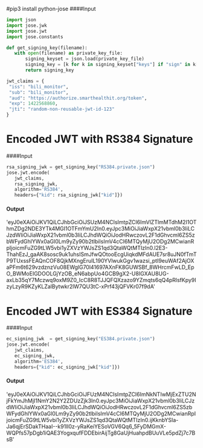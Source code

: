 #pip3 install python-jose
####Input
```python
import json
import jose.jwk
import jose.jwt
import jose.constants

def get_signing_key(filename):
   with open(filename) as private_key_file:
       signing_keyset = json.load(private_key_file)
       signing_key = [k for k in signing_keyset["keys"] if "sign" in k["key_ops"]][0]
       return signing_key

jwt_claims = {
 "iss": "bili_monitor",
 "sub": "bili_monitor",
 "aud": "https://authorize.smarthealthit.org/token",
 "exp": 1422568860,
 "jti": "random-non-reusable-jwt-id-123"
}
```

# Encoded JWT with RS384 Signature
####Input

```python
rsa_signing_jwk = get_signing_key("RS384.private.json")
jose.jwt.encode(
   jwt_claims,
   rsa_signing_jwk,
   algorithm='RS384',
   headers={"kid": rsa_signing_jwk["kid"]})
```

#### Output

   'eyJ0eXAiOiJKV1QiLCJhbGciOiJSUzM4NCIsImtpZCI6ImVlZTlmMTdhM2I1OThmZDg2NDE3YTk4MGI1OTFmYmU2In0.eyJpc3MiOiJiaWxpX21vbml0b3IiLCJzdWIiOiJiaWxpX21vbml0b3IiLCJhdWQiOiJodHRwczovL2F1dGhvcml6ZS5zbWFydGhlYWx0aGl0Lm9yZy90b2tlbiIsImV4cCI6MTQyMjU2ODg2MCwianRpIjoicmFuZG9tLW5vbi1yZXVzYWJsZS1qd3QtaWQtMTIzIn0.l2E3-ThahEzJ_gaAK8sosc9uk1uhsISmJfwQOtooEcgUiqkdMFdAUE7sr8uJN0fTmTP9TUxssFEAQnCOF8QjkMXngEruIL190YVlwukGgv1wazsi_ptI9euWAf2AjOXaPFm6t629vzdznzVu08EWglG70l41697AXnFK8GUWSBf_8WHrcmFwLD_EpO_BWMoEIGDOOLGjYzOB_eN6abpUo4GCB9gX2-U8IGXAU8UG-axLb35qY7Mczwq9oxM9Z0_IcC8R8TJJQFQXzazo9YZmqts6qQ4pRlsfKpy9IzyLzyR9KZyKLZalBytwkr2lW7QU3tC-xPrf43jQFVKr07f9dA'



# Encoded JWT with ES384 Signature
####Input
```python
ec_signing_jwk  = get_signing_key("ES384.private.json")
jose.jwt.encode(
   jwt_claims,
   ec_signing_jwk,
   algorithm='ES384',
   headers={"kid": ec_signing_jwk["kid"]})
```


#### Output

   'eyJ0eXAiOiJKV1QiLCJhbGciOiJFUzM4NCIsImtpZCI6ImNkNTIwMjExZTU2NjFkYmJhMjI1NmY2N2Y2ZDUzZjk3In0.eyJpc3MiOiJiaWxpX21vbml0b3IiLCJzdWIiOiJiaWxpX21vbml0b3IiLCJhdWQiOiJodHRwczovL2F1dGhvcml6ZS5zbWFydGhlYWx0aGl0Lm9yZy90b2tlbiIsImV4cCI6MTQyMjU2ODg2MCwianRpIjoicmFuZG9tLW5vbi1yZXVzYWJsZS1qd3QtaWQtMTIzIn0.ijKknbYSIa-Ja6qjErSDakTHaaI--k91ll0z-yRaKeiYESoVGV6Qq6_5FyDMGmX-WQPfs57pDgb1iQAE3YogxqufFDDEbirAijTg8GaUjHuahpdBUuVLe5pdZj7c7BsB'
